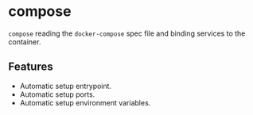 # compose

`compose` reading the `docker-compose` spec file and binding services to the container.

## Features

- Automatic setup entrypoint.
- Automatic setup ports.
- Automatic setup environment variables.
